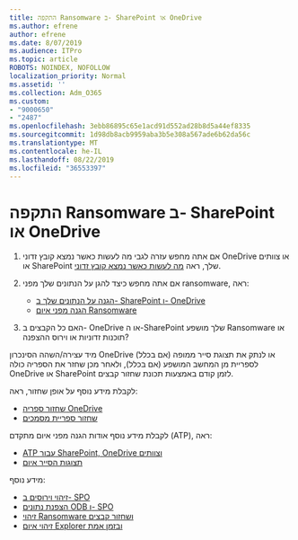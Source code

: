```yaml
---
title: התקפה Ransomware ב- SharePoint או OneDrive
ms.author: efrene
author: efrene
ms.date: 8/07/2019
ms.audience: ITPro
ms.topic: article
ROBOTS: NOINDEX, NOFOLLOW
localization_priority: Normal
ms.assetid: ''
ms.collection: Adm_O365
ms.custom:
- "9000650"
- "2487"
ms.openlocfilehash: 3ebb86895c65e1acd91d552ad28b8d5a44ef8335
ms.sourcegitcommit: 1d98db8acb9959aba3b5e308a567ade6b62da56c
ms.translationtype: MT
ms.contentlocale: he-IL
ms.lasthandoff: 08/22/2019
ms.locfileid: "36553397"
---
```

# <a name="ransomware-attack-in-sharepoint-or-onedrive"></a>התקפה Ransomware ב- SharePoint או OneDrive

1.  אם אתה מחפש עזרה לגבי מה לעשות כאשר נמצא קובץ זדוני OneDrive או צוותים או SharePoint שלך, ראה [מה לעשות כאשר נמצא קובץ זדוני](https://support.office.com/en-ie/article/what-to-do-when-a-malicious-file-is-found-in-sharepoint-online-onedrive-or-microsoft-teams-01e902ad-a903-4e0f-b093-1e1ac0c37ad2).
2. אם אתה מחפש כיצד להגן על הנתונים שלך מפני ransomware, ראה:
    - [הגנה על הנתונים שלך ב- SharePoint ו- OneDrive](https://docs.microsoft.com/sharepoint/safeguarding-your-data) 
    - [הגנה מפני איום Ransomware](https://docs.microsoft.com/windows/security/threat-protection/intelligence/ransomware-malware)    

3.  האם כל הקבצים ב- OneDrive או ה-SharePoint שלך מושפע Ransomware או תוכנות זדוניות או וירוס ההצפנה? 

מיד עצירה/השהה הסינכרון OneDrive (אם בכלל) או לנתק את תצוגת סייר ממופה לספריית מן המחשב המושפע (אם בכלל), ולאחר מכן שחזר את הספריה כולה OneDrive או SharePoint לזמן קודם באמצעות תכונת שחזור קבצים. 

לקבלת מידע נוסף על אופן שחזור, ראה:

- [שחזור ספריה OneDrive](https://support.office.com/article/restore-your-onedrive-fa231298-759d-41cf-bcd0-25ac53eb8a150)
- [שחזור ספריית מסמכים](https://support.office.com/article/restore-a-document-library-317791c3-8bd0-4dfd-8254-3ca90883d39a?ui=en-US&rs=en-US&ad=US)

לקבלת מידע נוסף אודות הגנה מפני איום מתקדם (ATP), ראה:
- [ATP עבור SharePoint, OneDrive וצוותים](https://docs.microsoft.com/office365/securitycompliance/atp-for-spo-odb-and-teams)
- [תצוגות הסייר איום](https://docs.microsoft.com/office365/securitycompliance/threat-explorer-views)

מידע נוסף:

- [זיהוי וירוסים ב- SPO](https://docs.microsoft.com/office365/securitycompliance/virus-detection-in-spo)</br>
- [הצפנת נתונים ODB ו- SPO](https://docs.microsoft.com/office365/securitycompliance/data-encryption-in-odb-and-spo)</br>
- [זיהוי Ransomware ושחזור קבצים](https://support.office.com/article/Ransomware-detection-and-recovering-your-files-0d90ec50-6bfd-40f4-acc7-b8c12c73637f)</br>
- [זיהוי איום Explorer ובזמן אמת](https://docs.microsoft.com/office365/securitycompliance/threat-explorer-views)